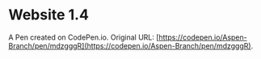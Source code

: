 # Website 1.4

A Pen created on CodePen.io. Original URL: [https://codepen.io/Aspen-Branch/pen/mdzgggR](https://codepen.io/Aspen-Branch/pen/mdzgggR).

